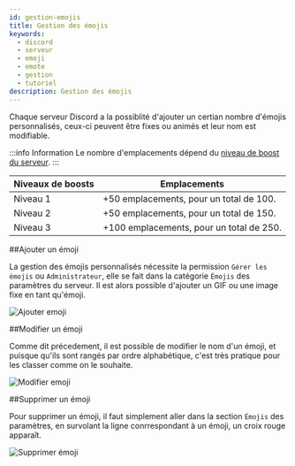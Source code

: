 ```yaml
---
id: gestion-emojis
title: Gestion des émojis
keywords:
  - discord
  - serveur
  - emoji
  - emote
  - gestion
  - tutoriel
description: Gestion des émojis
---
```

Chaque serveur Discord a la possiblité d'ajouter un certian nombre d'émojis personnalisés, ceux-ci peuvent être fixes ou animés et leur nom est modifiable.

:::info Information
Le nombre d'emplacements dépend du [niveau de boost du serveur](https://discord.fr/wiki/nitro-jeux/boost-serveur/boost/).
:::

| Niveaux de boosts | Emplacements |
| ----------- | ----------- |
| Niveau 1  | +50 emplacements, pour un total de 100. |
| Niveau 2  | +50 emplacements, pour un total de 150. |
| Niveau 3  | +100 emplacements, pour un total de 250. |

##Ajouter un émoji

La gestion des émojis personnalisés nécessite la permission `Gérer les émojis` ou `Administrateur`, elle se fait dans la catégorie `Émojis` des paramètres du serveur. Il est alors possible d'ajouter un GIF ou une image fixe en tant qu'émoji.

![Ajouter emoji](https://i.discord.fr/8Vq.png)

##Modifier un émoji

Comme dit précedement, il est possible de modifier le nom d'un émoji, et puisque qu'ils sont rangés par ordre alphabétique, c'est très pratique pour les classer comme on le souhaite.

![Modifier emoji](https://i.discord.fr/ICj.png)

##Supprimer un émoji

Pour supprimer un émoji, il faut simplement aller dans la section `Émojis` des paramètres, en survolant la ligne conrrespondant à un émoji, un croix rouge apparaît.

![Supprimer émoji](https://i.discord.fr/hfz.png)
